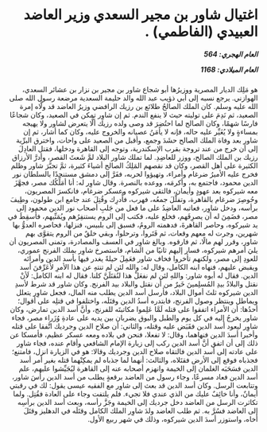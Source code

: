 <h1 dir="rtl">اغتيال شاور بن مجير السعدي وزير العاضد العبيدي (الفاطمي) .</h1>

<h5 dir="rtl">العام الهجري:  564

العام الميلادي: 1168

</h5>

<p dir="rtl">هو مَلِك الديار المصرية ووزيرُها أبو شجاع شاور بن مجير بن نزار بن عشائر السعدي، الهوازني. يرجع نسبه إلى أبي ذؤيب عبد الله والد حليمة السعدية مرضعة رسول الله صلى الله عليه وسلم. كان الملك الصالحُ طلائع بن رزيك الرافضي وزيرُ العاضد قد ولَّاه إمرة الصعيد، ثم نَدِمَ على توليته حيث لا ينفع الندم. ثم إن شاوِر تمكن في الصعيد، وكان شجاعًا فارسًا شهمًا، وكان الصالح لما احتُضِرَ قد وصى ولده رزيك ألَّا يتعرض لشاور ولا يهيجه بمساءةٍ ولا يُغَيِّر عليه حاله، فإنه لا يأمَنُ عصيانه والخروج عليه، وكان كما أشار، ثم إن شاور بعد وفاة الملك الصالح حشَدَ وجمع، وأقبل من الصعيد على واحات، واخترق البرِّية إلى أن خرج من عند تروجة بقرب الإسكندرية، وتوجه إلى القاهرة ودخلها، فقتل العادِلَ رزيك بن الملك الصالح، ووزر للعاضِدِ. لما تملك شاور البلاد لمَّ شَعثَ القصر، وأدرَّ الأرزاق الكثيرة على أهل القصر، وكان قد نقصهم المَلِكُ الصالح أشياءَ كثيرة، ثمَّ تجبَّرَ شاور وظلم فخرج عليه الأميرُ ضرغام وأمراء، وتهيؤوا لحربه، ففَرَّ إلى دمشق مستنجدًا بالسلطان نور الدين محمود، فاجتمع به، وأكرمَه، ووعده بالنصرة. وقال شاوِر له: أنا أمَلِّكُك مصر، فجهَّزَ معه شيركوه بعد عهودٍ وأيمان، فالتقى شيركوه وعسكر ضرغام، فانكسرَ المصريون، وحُوصِرَ ضرغام بالقاهرة، وتفلَّلَ جمعُه، فهرب، فأُدرِك وقُتِلَ عند جامع ابن طولون، وطِيفَ برأسه، ودخل شاوِر، فعاتبه العاضِدُ على ما فعل من جَلبِ أصحاب نور الدين محمود إلى مصر، فضَمِنَ له أن يصرِفَهم، فخلع عليه، فكتب إلى الروم يستنفِرُهم ويُمَنِّيهم، فأُسقِطَ في يد شيركوه، وحاصر القاهرةَ، فدهمته الرومُ، فسبق إلى بلبيس، فنزلها، فحاصره العدوُّ بها شهرين، وجرت له معهم وقعات، ثم فَتَروا، وترحلوا، وبقي خلقٌ من الروم يتقوَّى بهم شاور، وقرر لهم مالًا، ثم فارقوه. وبالغ شاوِر في العسف والمصادرة، وتمنى المصريون أن يليَ أمرهم شيركوه، فسار إليهم ثانيًا من الشام، فاستصرخ شاوِر بملك الفرنج عموري، للعودِ إلى مصر، ولكنهم تأخروا فخاف شاور فعَمِلَ حيلةً يغدر فيها بأسد الدين وأمرائه ويقبض عليهم، فنهاه ابنه الكامل، وقال له: والله لئن لم تنتهِ عن هذا الأمرِ لأُعَرِّفنَ أسد الدين. فقال له أبوه شاور: واللهِ لئن لم نفعَلْ هذا لنُقتَلَنَّ كلنا. فقال له ابنه الكامل: لَأنْ نقتل والبلادُ بيدِ المُسلِمينَ خَيرٌ من أن نقتل والبلاد بيد الفرنج. وكان شاور قد شرط لأسدِ الدين شيركوه ثلثَ أموال البلاد، فأرسل أسد الدين يطلب منه المال، فجعل شاوِر يتعلل ويماطل وينتظر وصول الفرنج، فابتدره أسدُ الدين وقتَلَه، واختلفوا في قتلِه على أقوال؛ أحدُها: أن الأمراء اتفقوا على قتله لَمَّا عَلِموا مكاتبتَه للفرنج، وأنَّ أسد الدين تمارض، وكان شاور يخرجُ إليه في كل يوم والطبل والبوق يضربان بين يديه على عادةِ وُزَراء مصر، فجاء شاوِر ليعود أسد الدين فقَبَض عليه وقتله، والثاني: أن صلاح الدين وجرديك اتَّفقا على قتله وأخبرا أسدَ الدين فنهاهما، وقال: لا تفعلا، فنحن في بلاده ومعه عسكر عظيم، فأمسكا عن ذلك إلى أن اتفق أنَّ أسد الدين ركب إلى زيارة الإمام الشافعي وأقام عنده، فجاء شاوِر على عادته إلى أسد الدين فالتقاه صلاح الدين وجرديك وقالا: هو في الزيارة انزل، فامتنع؛ فجذباه فوقع إلى الأرض فقتَلاه، والثالث: أنهما لما جذباه لم يمكِنْهما قتله بغير أمر أسد الدين فسَحَبَه الغلمان إلى الخيمة وانهزم أصحابه عنه إلى القاهرة ليُجَيِّشوا عليهم، علم أسد الدين فعاد مسرعًا، وجاء رسول من العاضد برقعةٍ يطلب من أسد الدين رأسَ شاور، وتتابعت الرسل. وكان أسد الدين قد بعث إلى شاوِر مع الفقيه عيسى يقول: لك في رقبتي أيمانٌ، وأنا خائِفٌ عليك من الذي عندي فلا تجيء. فلم يلتفت وجاء على العادة فقُتِل. ولما تكاثرت الرسل من العاضد دخل جرديك إلى الخيمة وجَزَّ رأسه، وبعث أسد الدين برأسِه إلى العاضد فسُرَّ به. ثم طلب العاضد ولدَ شاوِر الملك الكامل وقتَلَه في الدهليز وقتَلَ أخاه، واستوزر أسدَ الدين شيركوه، وذلك في شهر ربيع الأول.</p></br>
